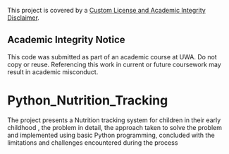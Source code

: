 This project is covered by a [Custom License and Academic Integrity Disclaimer](LICENSE.txt).  

## Academic Integrity Notice
This code was submitted as part of an academic course at UWA. Do not copy or reuse. Referencing this work in current or future coursework may result in academic misconduct.

# Python_Nutrition_Tracking
The project presents a Nutrition tracking system for children in their early childhood , the problem in detail, the approach taken to solve the problem and implemented using basic Python programming, concluded with the limitations and challenges encountered during the process
